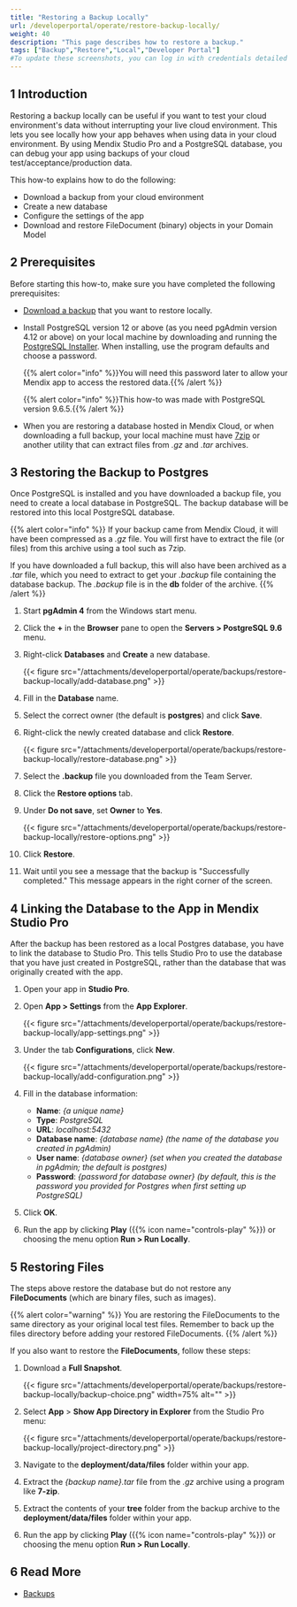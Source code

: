 ```yaml
---
title: "Restoring a Backup Locally"
url: /developerportal/operate/restore-backup-locally/
weight: 40
description: "This page describes how to restore a backup."
tags: ["Backup","Restore","Local","Developer Portal"]
#To update these screenshots, you can log in with credentials detailed in How to Update Screenshots Using Team Apps.
---
```


## 1 Introduction

Restoring a backup locally can be useful if you want to test your cloud environment's data without interrupting your live cloud environment. This lets you see locally how your app behaves when using data in your cloud environment. By using Mendix Studio Pro and a PostgreSQL database, you can debug your app using backups of your cloud test/acceptance/production data.

This how-to explains how to do the following:

* Download a backup from your cloud environment
* Create a new database
* Configure the settings of the app
* Download and restore FileDocument (binary) objects in your Domain Model

## 2 Prerequisites

Before starting this how-to, make sure you have completed the following prerequisites:

* [Download a backup](/developerportal/operate/download-backup/) that you want to restore locally.
* Install PostgreSQL version 12 or above (as you need pgAdmin version 4.12 or above) on your local machine by downloading and running the [PostgreSQL Installer](https://www.postgresql.org/download/windows/). When installing, use the program defaults and choose a password.

    {{% alert color="info" %}}You will need this password later to allow your Mendix app to access the restored data.{{% /alert %}}

    {{% alert color="info" %}}This how-to was made with PostgreSQL version 9.6.5.{{% /alert %}}

* When you are restoring a database hosted in Mendix Cloud, or when downloading a full backup, your local machine must have [7zip](http://www.7-zip.org/) or another utility that can extract files from *.gz* and *.tar* archives.

## 3 Restoring the Backup to Postgres

Once PostgreSQL is installed and you have downloaded a backup file, you need to create a local database in PostgreSQL. The backup database will be restored into this local PostgreSQL database.

{{% alert color="info" %}}
If your backup came from Mendix Cloud, it will have been compressed as a *.gz* file. You will first have to extract the file (or files) from this archive using a tool such as 7zip.

If you have downloaded a full backup, this will also have been archived as a *.tar* file, which you need to extract to get your *.backup* file containing the database backup. The *.backup* file is in the **db** folder of the archive.
{{% /alert %}}

1. Start **pgAdmin 4** from the Windows start menu. 
2. Click the **+** in the **Browser** pane to open the **Servers > PostgreSQL 9.6** menu.
3. Right-click **Databases** and **Create** a new database.

    {{< figure src="/attachments/developerportal/operate/backups/restore-backup-locally/add-database.png" >}}

4. Fill in the **Database** name.
5. Select the correct owner (the default is **postgres**) and click **Save**.
6. Right-click the newly created database and click **Restore**.

    {{< figure src="/attachments/developerportal/operate/backups/restore-backup-locally/restore-database.png" >}}

7. Select the **.backup** file you downloaded from the Team Server.
8. Click the **Restore options** tab.
9. Under **Do not save**, set **Owner** to **Yes**.

    {{< figure src="/attachments/developerportal/operate/backups/restore-backup-locally/restore-options.png" >}}

10. Click **Restore**.
11. Wait until you see a message that the backup is "Successfully completed." This message appears in the right corner of the screen.

## 4 Linking the Database to the App in Mendix Studio Pro

After the backup has been restored as a local Postgres database, you have to link the database to Studio Pro. This tells Studio Pro to use the database that you have just created in PostgreSQL, rather than the database that was originally created with the app.

1. Open your app in **Studio Pro**.
2. Open **App > Settings** from the **App Explorer**.

    {{< figure src="/attachments/developerportal/operate/backups/restore-backup-locally/app-settings.png" >}}

3. Under the tab **Configurations**, click **New**.

    {{< figure src="/attachments/developerportal/operate/backups/restore-backup-locally/add-configuration.png" >}}

4. Fill in the database information:
    * **Name**: *{a unique name}*
    * **Type**: *PostgreSQL*
    * **URL**: *localhost:5432*
    * **Database name**: *{database name} (the name of the database you created in pgAdmin)*
    * **User name**: *{database owner} (set when you created the database in pgAdmin; the default is postgres)*
    * **Password**: *{password for database owner} (by default, this is the password you provided for Postgres when first setting up PostgreSQL)*

5. Click **OK**.
6. Run the app by clicking **Play** ({{% icon name="controls-play" %}}) or choosing the menu option **Run > Run Locally**.

## 5 Restoring Files

The steps above restore the database but do not restore any **FileDocuments** (which are binary files, such as images).

{{% alert color="warning" %}}
You are restoring the FileDocuments to the same directory as your original local test files. Remember to back up the files directory before adding your restored FileDocuments.
{{% /alert %}}

If you also want to restore the **FileDocuments**, follow these steps:

1. Download a **Full Snapshot**.

    {{< figure src="/attachments/developerportal/operate/backups/restore-backup-locally/backup-choice.png" width=75% alt="" >}}

2. Select **App** > **Show App Directory in Explorer** from the Studio Pro menu:

    {{< figure src="/attachments/developerportal/operate/backups/restore-backup-locally/project-directory.png" >}}

3. Navigate to the **deployment/data/files** folder within your app.
4. Extract the *{backup name}.tar* file from the *.gz* archive using a program like **7-zip**.
5. Extract the contents of your **tree** folder from the backup archive to the  **deployment/data/files** folder within your app.
6. Run the app by clicking **Play** ({{% icon name="controls-play" %}}) or choosing the menu option **Run > Run Locally**.

## 6 Read More

* [Backups](/developerportal/operate/backups/)
